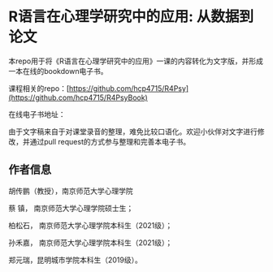 # R语言在心理学研究中的应用: 从数据到论文

本repo用于将《R语言在心理学研究中的应用》一课的内容转化为文字版，并形成一本在线的bookdown电子书。

课程相关的repo：[https://github.com/hcp4715/R4Psy](https://github.com/hcp4715/R4PsyBook)

在线电子书地址：

由于文字稿来自于对课堂录音的整理，难免比较口语化。欢迎小伙伴对文字进行修改，并通过pull request的方式参与整理和完善本电子书。

## 作者信息

胡传鹏（教授），南京师范大学心理学院

蔡 镇， 南京师范大学心理学院硕士生；

柏松石， 南京师范大学心理学院本科生（2021级）；

孙禾嘉， 南京师范大学心理学院本科生（2021级）；

郑元瑞，昆明城市学院本科生（2019级）。
